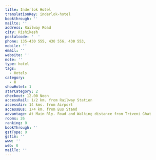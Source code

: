 ```yaml
---
title: Inderlok Hotel
translationKey: inderlok-hotel
bookthrough: ''
mailto: ''
address: Railway Road
city: Rishikesh
postalcode: '  '
phone: 135-430 555, 430 556, 430 553,
mobile: ''
email: ''
website: ''
note: ''
type: hotel
tags:
  - Hotels
category:
  - H
showHotel: 1
starCategory: 2
checkout: 12.00 Noon
accessRail: 1/2 km. from Railway Station
accessAir: 14 kms. from Airport
accessBus: 1/4 km. from Bus Stand
advantage: At Main Rly. Road and Walking distance from Triveni Ghat
rooms: 26
ranking: 0
bookThrough: ''
gstType: 0
gstin: ''
www: ''
web: 0
mailTo: ''
---
```







